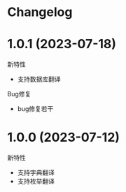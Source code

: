 # Changelog

# 1.0.1 (2023-07-18)

新特性

* 支持数据库翻译

Bug修复

* bug修复若干

# 1.0.0 (2023-07-12)

新特性

* 支持字典翻译
* 支持枚举翻译